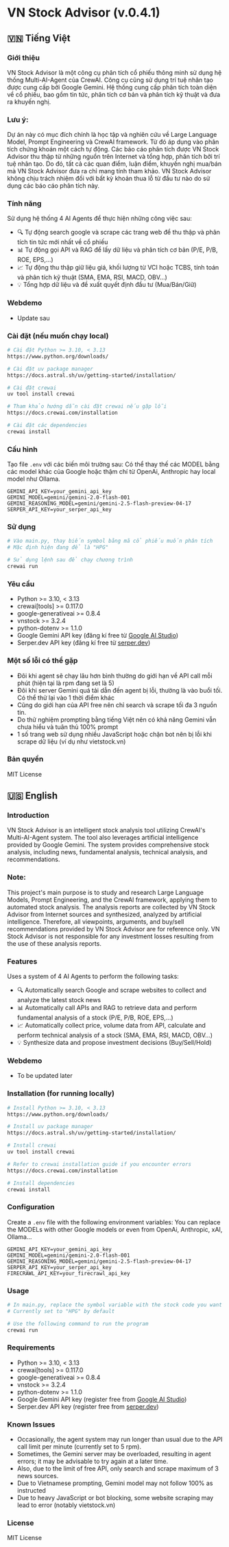 # VN Stock Advisor (v.0.4.1)

## 🇻🇳 Tiếng Việt

### Giới thiệu
VN Stock Advisor là một công cụ phân tích cổ phiếu thông minh sử dụng hệ thống Multi-AI-Agent của CrewAI. 
Công cụ cũng sử dụng trí tuệ nhân tạo được cung cấp bởi Google Gemini.
Hệ thống cung cấp phân tích toàn diện về cổ phiếu, bao gồm tin tức, phân tích cơ bản và phân tích kỹ thuật và đưa ra khuyến nghị.

### Lưu ý:
Dự án này có mục đích chính là học tập và nghiên cứu về Large Language Model, Prompt Engineering và CrewAI framework. Từ đó áp dụng vào phân tích chứng khoán một cách tự động.
Các báo cáo phân tích được VN Stock Advisor thu thập từ những nguồn trên Internet và tổng hợp, phân tích bởi trí tuệ nhân tạo.
Do đó, tất cả các quan điểm, luận điểm, khuyến nghị mua/bán mà VN Stock Advisor đưa ra chỉ mang tính tham khảo. 
VN Stock Advisor không chịu trách nhiệm đối với bất kỳ khoản thua lỗ từ đầu tư nào do sử dụng các báo cáo phân tích này.

### Tính năng
Sử dụng hệ thống 4 AI Agents để thực hiện những công việc sau:
- 🔍 Tự động search google và scrape các trang web để thu thập và phân tích tin tức mới nhất về cổ phiếu
- 📊 Tự động gọi API và RAG để lấy dữ liệu và phân tích cơ bản (P/E, P/B, ROE, EPS,...)
- 📈 Tự động thu thập giữ liệu giá, khối lượng từ VCI hoặc TCBS, tính toán và phân tích kỹ thuật (SMA, EMA, RSI, MACD, OBV...)
- 💡 Tổng hợp dữ liệu và đề xuất quyết định đầu tư (Mua/Bán/Giữ)

### Webdemo
- Update sau

### Cài đặt (nếu muốn chạy local)
```bash
# Cài đặt Python >= 3.10, < 3.13
https://www.python.org/downloads/

# Cài đặt uv package manager
https://docs.astral.sh/uv/getting-started/installation/

# Cài đặt crewai
uv tool install crewai

# Tham khảo hướng dẫn cài đặt crewai nếu gặp lỗi
https://docs.crewai.com/installation

# Cài đặt các dependencies
crewai install
```

### Cấu hình
Tạo file `.env` với các biến môi trường sau:
Có thể thay thế các MODEL bằng các model khác của Google hoặc thậm chí từ OpenAi, Anthropic hay local model như Ollama.
```
GEMINI_API_KEY=your_gemini_api_key
GEMINI_MODEL=gemini/gemini-2.0-flash-001
GEMINI_REASONING_MODEL=gemini/gemini-2.5-flash-preview-04-17
SERPER_API_KEY=your_serper_api_key
```

### Sử dụng
```bash
# Vào main.py, thay biến symbol bằng mã cổ phiếu muốn phân tích
# Mặc định hiện đang để là "HPG"

# Sử dụng lệnh sau để chạy chương trình
crewai run
```
### Yêu cầu
- Python >= 3.10, < 3.13
- crewai[tools] >= 0.117.0
- google-generativeai >= 0.8.4
- vnstock >= 3.2.4
- python-dotenv >= 1.1.0
- Google Gemini API key (đăng kí free từ [Google AI Studio](https://aistudio.google.com/apikey))
- Serper.dev API key (đăng kí free từ [serper.dev](https://serper.dev/api-key))

### Một số lỗi có thể gặp
- Đôi khi agent sẽ chạy lâu hơn bình thường do giới hạn về API call mỗi phút (hiện tại là rpm đang set là 5)
- Đôi khi server Gemini quá tải dẫn đến agent bị lỗi, thường là vào buổi tối. Có thể thử lại vào 1 thời điểm khác
- Cũng do giới hạn của API free nên chỉ search và scrape tối đa 3 nguồn tin.
- Do thử nghiệm prompting bằng tiếng Việt nên có khả năng Gemini vẫn chưa hiểu và tuân thủ 100% prompt
- 1 số trang web sử dụng nhiều JavaScript hoặc chặn bot nên bị lỗi khi scrape dữ liệu (ví dụ như vietstock.vn)

### Bản quyền
MIT License

## 🇺🇸 English

### Introduction
VN Stock Advisor is an intelligent stock analysis tool utilizing CrewAI's Multi-AI-Agent system.
The tool also leverages artificial intelligence provided by Google Gemini.
The system provides comprehensive stock analysis, including news, fundamental analysis, technical analysis, and recommendations.

### Note:
This project's main purpose is to study and research Large Language Models, Prompt Engineering, and the CrewAI framework, applying them to automated stock analysis.
The analysis reports are collected by VN Stock Advisor from Internet sources and synthesized, analyzed by artificial intelligence.
Therefore, all viewpoints, arguments, and buy/sell recommendations provided by VN Stock Advisor are for reference only.
VN Stock Advisor is not responsible for any investment losses resulting from the use of these analysis reports.

### Features
Uses a system of 4 AI Agents to perform the following tasks:
- 🔍 Automatically search Google and scrape websites to collect and analyze the latest stock news
- 📊 Automatically call APIs and RAG to retrieve data and perform fundamental analysis of a stock (P/E, P/B, ROE, EPS,...)
- 📈 Automatically collect price, volume data from API, calculate and perform technical analysis of a stock (SMA, EMA, RSI, MACD, OBV...)
- 💡 Synthesize data and propose investment decisions (Buy/Sell/Hold)

### Webdemo
- To be updated later

### Installation (for running locally)
```bash
# Install Python >= 3.10, < 3.13
https://www.python.org/downloads/

# Install uv package manager
https://docs.astral.sh/uv/getting-started/installation/

# Install crewai
uv tool install crewai

# Refer to crewai installation guide if you encounter errors
https://docs.crewai.com/installation

# Install dependencies
crewai install
```

### Configuration
Create a `.env` file with the following environment variables:
You can replace the MODELs with other Google models or even from OpenAi, Anthropic, xAI, Ollama...
```
GEMINI_API_KEY=your_gemini_api_key
GEMINI_MODEL=gemini/gemini-2.0-flash-001
GEMINI_REASONING_MODEL=gemini/gemini-2.5-flash-preview-04-17
SERPER_API_KEY=your_serper_api_key
FIRECRAWL_API_KEY=your_firecrawl_api_key
```

### Usage
```bash
# In main.py, replace the symbol variable with the stock code you want to analyze
# Currently set to "HPG" by default

# Use the following command to run the program
crewai run
```

### Requirements
- Python >= 3.10, < 3.13
- crewai[tools] >= 0.117.0
- google-generativeai >= 0.8.4
- vnstock >= 3.2.4
- python-dotenv >= 1.1.0
- Google Gemini API key (register free from [Google AI Studio](https://aistudio.google.com/apikey))
- Serper.dev API key (register free from [serper.dev](https://serper.dev/api-key))

### Known Issues
- Occasionally, the agent system may run longer than usual due to the API call limit per minute (currently set to 5 rpm). 
- Sometimes, the Gemini server may be overloaded, resulting in agent errors; it may be advisable to try again at a later time.
- Also, due to the limit of free API, only search and scrape maximum of 3 news sources.
- Due to Vietnamese prompting, Gemini model may not follow 100% as instructed
- Due to heavy JavaScript or bot blocking, some website scraping may lead to error (notably vietstock.vn)

### License
MIT License
